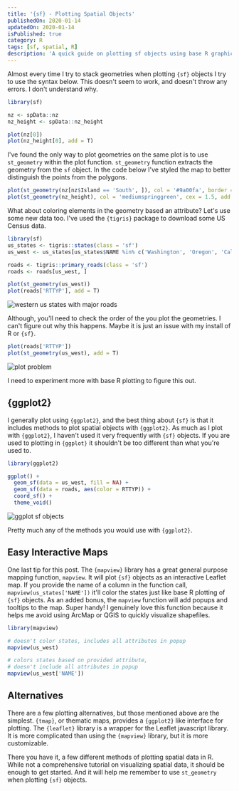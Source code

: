 ```yaml
---
title: '{sf} - Plotting Spatial Objects'
publishedOn: 2020-01-14
updatedOn: 2020-01-14
isPublished: true
category: R
tags: [sf, spatial, R]
description: 'A quick guide on plotting sf objects using base R graphics'
---
```


Almost every time I try to stack geometries when plotting `{sf}` objects I try to use the syntax below. This doesn't seem to work, and doesn't throw any errors. I don't understand why.

```r
library(sf)

nz <- spData::nz
nz_height <- spData::nz_height

plot(nz[0])
plot(nz_height[0], add = T)
```

I've found the only way to plot geometries on the same plot is to use `st_geometry` within the plot function. `st_geometry` function extracts the geometry from the `sf` object. In the code below I've styled the map to better distinguish the points from the polygons.

```r
plot(st_geometry(nz[nz$Island == 'South', ]), col = '#9a00fa', border = '#c871ff')
plot(st_geometry(nz_height), col = 'mediumspringgreen', cex = 1.5, add = T)
```
What about coloring elements in the geometry based an attribute? Let's use some new data too. I've used the `{tigris}` package to download some US Census data. 

```r
library(sf)
us_states <- tigris::states(class = 'sf')
us_west <- us_states[us_states$NAME %in% c('Washington', 'Oregon', 'California'), ]

roads <- tigris::primary_roads(class = 'sf')
roads <- roads[us_west, ]

plot(st_geometry(us_west))
plot(roads['RTTYP'], add = T)
```

![western us states with major roads](/img/sf-pso_roads.jpeg)

Although, you'll need to check the order of the you plot the geometries. I can't figure out why this happens. Maybe it is just an issue with my install of R or `{sf}`.

```r
plot(roads['RTTYP'])
plot(st_geometry(us_west), add = T)
```

![plot problem](/img/sf-pso_plot-order.jpeg)

I need to experiment more with base R plotting to figure this out. 

## {ggplot2}

I generally plot using `{ggplot2}`, and the best thing about `{sf}` is that it includes methods to plot spatial objects with `{ggplot2}`. As much as I plot with `{ggplot2}`, I haven't used it very frequently with `{sf}` objects. If you are used to plotting in `{ggplot}` it shouldn't be too different than what you're used to.

```r
library(ggplot2)

ggplot() +
  geom_sf(data = us_west, fill = NA) +
  geom_sf(data = roads, aes(color = RTTYP)) +
  coord_sf() +
  theme_void()
```

![ggplot sf objects](/img/sf-pso_ggplot.jpeg)

Pretty much any of the methods you would use with `{ggplot2}`. 

## Easy Interactive Maps

One last tip for this post. The `{mapview}` library has a great general purpose mapping function, `mapview`. It will plot `{sf}` objects as an interactive Leaflet map. If you provide the name of a column in the function call, `mapview(us_states['NAME'])` it'll color the states just like base R plotting of `{sf}` objects. As an added bonus, the `mapview` function will add popups and tooltips to the map. Super handy! I genuinely love this function because it helps me avoid using ArcMap or QGIS to quickly visualize shapefiles. 

```r
library(mapview)

# doesn't color states, includes all attributes in popup
mapview(us_west)

# colors states based on provided attribute,
# doesn't include all attributes in popup
mapview(us_west['NAME'])
```

## Alternatives

There are a few plotting alternatives, but those mentioned above are the simplest. `{tmap}`, or thematic maps, provides a `{ggplot2}` like interface for plotting. The `{leaflet}` library is a wrapper for the Leaflet javascript library. It is more complicated than using the `{mapview}` library, but it is more customizable. 

There you have it, a few different methods of plotting spatial data in R. While not a comprehensive tutorial on visualizing spatial data, it should be enough to get started. And it will help me remember to use `st_geometry` when plotting `{sf}` objects.